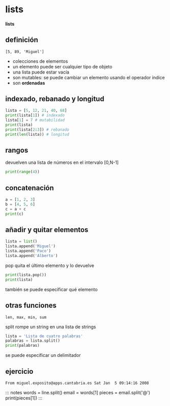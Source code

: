 # lists
#### lists

## definición

`[5, 89, 'Miguel']`

- colecciones de elementos
- un elemento puede ser cualquier tipo de objeto
- una lista puede estar vacía
- son mutables: se puede cambiar un elemento usando el operador índice
- son **ordenadas**

## indexado, rebanado y longitud
~~~python
lista = [5, 12, 21, 40, 68]
print(lista[1]) # indexado
lista[1] = 7 # mutabilidad
print(lista)
print(lista[2:3]) # rebanado
print(len(lista)) # longitud
~~~

## rangos

devuelven una lista de números en el intervalo [0,N-1]

~~~python
print(range(4))
~~~

## concatenación

~~~~python
a = [1, 2, 3]
b = [4, 5, 6]
c = a + c
print(c)
~~~~

## añadir y quitar elementos

~~~~python
lista = list()
lista.append('Miguel')
lista.append('Paco')
lista.append('Alberto')
~~~~
pop quita el último elemento y lo devuelve

~~~~python
print(lista.pop())
print(lista)
~~~~

también se puede especificar qué elemento

## otras funciones

`len, max, min, sum`

split rompe un string en una lista de strings

~~~~python
lista = 'Lista de cuatro palabras'
palabras = lista.split()
print(palabras)
~~~~

se puede especificar un delimitador

## ejercicio

`From miguel.exposito@apps.cantabria.es Sat Jan  5 09:14:16 2008`

::: notes
words = line.split()
email = words[1]
pieces = email.split('@')
print(pieces[1])
:::


